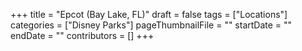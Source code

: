 +++
title = "Epcot (Bay Lake, FL)"
draft = false
tags = ["Locations"]
categories = ["Disney Parks"]
pageThumbnailFile = ""
startDate = ""
endDate = ""
contributors = []
+++

